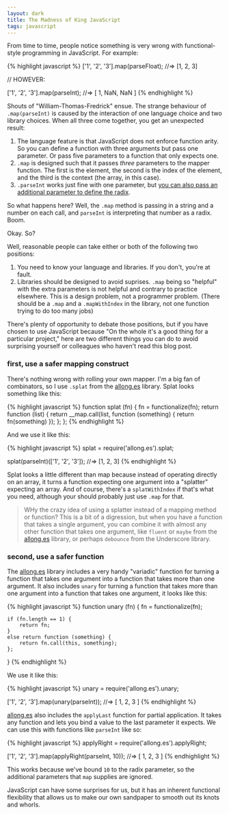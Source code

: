 ```yaml
---
layout: dark
title: The Madness of King JavaScript
tags: javascript
---
```


From time to time, people notice something is very wrong with functional-style programming in JavaScript. For example:

{% highlight javascript %}
['1', '2', '3'].map(parseFloat);
  //=> [1, 2, 3]
  
// HOWEVER:

['1', '2', '3'].map(parseInt);
  //=> [ 1, NaN, NaN ]
{% endhighlight %}
  
Shouts of "William-Thomas-Fredrick" ensue. The strange behaviour of `.map(parseInt)` is caused by the interaction of one language choice and two library choices. When all three come together, you get an unexpected result:

1. The language feature is that JavaScript does not enforce function arity. So you can define a function with three arguments but pass one parameter. Or pass five parameters to a function that only expects one.
2. `.map` is designed such that it passes *three* parameters to the mapper function. The first is the element, the second is the index of the element, and the third is the context (the array, in this case).
3. `.parseInt` works just fine with one parameter, but [you can also pass an additional parameter to define the radix](https://developer.mozilla.org/en-US/docs/JavaScript/Reference/Global_Objects/parseInt).

So what happens here? Well, the `.map` method is passing in a string and a number on each call, and `parseInt` is interpreting that number as a radix. Boom.

Okay. So?

Well, reasonable people can take either or both of the following two positions:

1. You need to know your language and libraries. If you don't, you're at fault.
2. Libraries should be designed to avoid suprises. `.map` being so "helpful" with the extra parameters is not helpful and contrary to practice elsewhere. This is a design problem, not a programmer problem. (There should be a `.map` and a `.mapWithIndex` in the library, not one function trying to do too many jobs)

There's plenty of opportunity to debate those positions, but if you have chosen to use JavaScript because "On the whole it's a good thing for a particular project," here are two different things you can do to avoid surprising yourself or colleagues who haven't read this blog post.

### first, use a safer mapping construct

There's nothing wrong with rolling your own mapper. I'm a big fan of combinators, so I use `.splat` from the [allong.es] library. Splat looks something like this:

{% highlight javascript %}
function splat (fn) {
  fn = functionalize(fn);
  return function (list) {
    return __map.call(list, function (something) { return fn(something) });
  };
};
{% endhighlight %}
  
And we use it like this:

{% highlight javascript %}
splat = require('allong.es').splat;

splat(parseInt)(['1', '2', '3']);
  //=> [1, 2, 3]
{% endhighlight %}
  
Splat looks a little different than map because instead of operating directly on an array, it turns a function expecting one argument into a "splatter" expecting an array. And of course, there's a `splatWithIndex` if that's what you need, although your should probably just use `.map` for that.

> WHy the crazy idea of using a splatter instead of a mapping method or function? This is a bit of a digression, but when you have a  function that takes a single argument, you can combine it with almost any other function that takes one argument, like `fluent` or `maybe` from the [allong.es] library, or perhaps `debounce` from the Underscore library.

### second, use a safer function

The [allong.es] library includes a very handy "variadic" function for turning a function that takes one argument into a function that takes more than one argument. It also includes `unary` for turning a function that takes more than one argument into a function that takes one argument, it looks like this:

{% highlight javascript %}
function unary (fn) {
  fn = functionalize(fn);

	if (fn.length == 1) {
		return fn;
	}
	else return function (something) {
		return fn.call(this, something);
	};
} 
{% endhighlight %}
  
We use it like this:

{% highlight javascript %}
unary = require('allong.es').unary;

['1', '2', '3'].map(unary(parseInt));
  //=> [ 1, 2, 3 ]
{% endhighlight %}
  
[allong.es] also includes the `applyLast` function for partial application. It takes any function and lets you bind a value to the last parameter it expects. We can use this with functions like `parseInt` like so:

{% highlight javascript %}
applyRight = require('allong.es').applyRight;

['1', '2', '3'].map(applyRight(parseInt, 10));
  //=> [ 1, 2, 3 ]
{% endhighlight %}
  
This works because we've bound `10` to the radix parameter, so the additional parameters that `map` supplies are ignored.

JavaScript can have some surprises for us, but it has an inherent functional flexibility that allows us to make our own sandpaper to smooth out its knots and whorls.




[allong.es]: http://allong.es